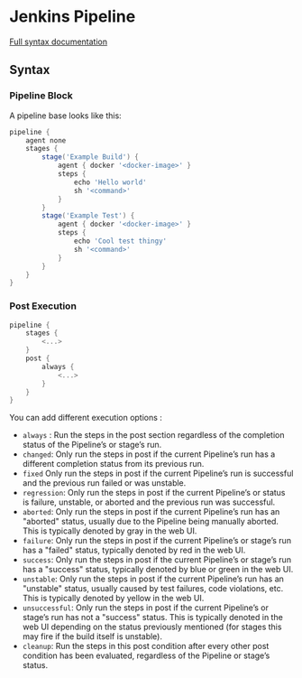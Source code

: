 # Jenkins Pipeline

[Full syntax documentation](https://www.jenkins.io/doc/book/pipeline/syntax)
## Syntax

### Pipeline Block

A pipeline base looks like this:

```groovy
pipeline {
    agent none 
    stages {
        stage('Example Build') {
            agent { docker '<docker-image>' } 
            steps {
                echo 'Hello world'
                sh '<command>'
            }
        }
        stage('Example Test') {
            agent { docker '<docker-image>' } 
            steps {
                echo 'Cool test thingy'
                sh '<command>'
            }
        }
    }
}
```

### Post Execution

```groovy
pipeline {
    stages {
        <...>
    }
    post { 
        always { 
            <...>
        }
    }
}
```

You can add different execution options :

- ``always`` : Run the steps in the post section regardless of the completion status of the Pipeline’s or stage’s run.
- ``changed``: Only run the steps in post if the current Pipeline’s run has a different completion status from its previous run.
- ``fixed`` Only run the steps in post if the current Pipeline’s run is successful and the previous run failed or was unstable.
- ``regression``: Only run the steps in post if the current Pipeline’s or status is failure, unstable, or aborted and the previous run was successful.
- ``aborted``: Only run the steps in post if the current Pipeline’s run has an "aborted" status, usually due to the Pipeline being manually aborted. This is typically denoted by gray in the web UI.
- ``failure``: Only run the steps in post if the current Pipeline’s or stage’s run has a "failed" status, typically denoted by red in the web UI.
- ``success``: Only run the steps in post if the current Pipeline’s or stage’s run has a "success" status, typically denoted by blue or green in the web UI.
- ``unstable``: Only run the steps in post if the current Pipeline’s run has an "unstable" status, usually caused by test failures, code violations, etc. This is typically denoted by yellow in the web UI.
- ``unsuccessful``: Only run the steps in post if the current Pipeline’s or stage’s run has not a "success" status. This is typically denoted in the web UI depending on the status previously mentioned (for stages this may fire if the build itself is unstable).
- ``cleanup``: Run the steps in this post condition after every other post condition has been evaluated, regardless of the Pipeline or stage’s status.
